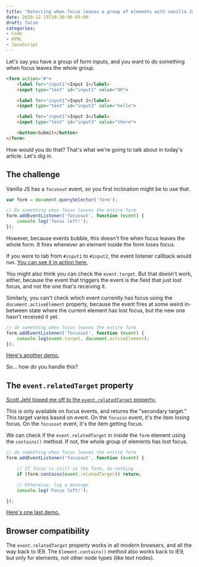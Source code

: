 ```yaml
---
title: "Detecting when focus leaves a group of elements with vanilla JS"
date: 2020-12-15T10:30:00-05:00
draft: false
categories:
- Code
- HTML
- JavaScript
---
```


Let's say you have a group of form inputs, and you want to do something when focus leaves the whole group.

```html
<form action="#">
	<label for="input1">Input 1</label>
	<input type="text" id="input1" value="Oh">

	<label for="input1">Input 2</label>
	<input type="text" id="input2" value="hello">

	<label for="input1">Input 3</label>
	<input type="text" id="input3" value="there">

	<button>Submit</button>
</form>
```

How would you do that? That's what we're going to talk about in today's article. Let's dig in.

## The challenge

Vanilla JS has a `focusout` event, so you first inclination might be to use that.

```js
var form = document.querySelector('form');

// Do something when focus leaves the entire form
form.addEventListener('focusout', function (event) {
	console.log('focus left!');
});
```

However, because events bubble, this doesn't fire when focus leaves the whole form. It fires whenever an element inside the form loses focus.

If you were to tab from `#input1` to `#input2`, the event listener callback would run. [You can see it in action here.](https://codepen.io/cferdinandi/pen/bGwqPad)

You might also think you can check the `event.target`. But that doesn't work, either, because the event that triggers the event is the field that just lost focus, and not the one that's receiving it.

Similarly, you can't check which event currently has focus using the `document.activeElement` property, because the event fires at some weird in-between state where the current element has lost focus, but the new one hasn't received it yet.

```js
// do something when focus leaves the entire form
form.addEventListener('focusout', function (event) {
	console.log(event.target, document.activeElement);
});
```

[Here's another demo.](https://codepen.io/cferdinandi/pen/JjRWQMZ)

So... how _do_ you handle this?

## The `event.relatedTarget` property

[Scott Jehl tipped me off to the `event.relatedTarget` property.](https://codepen.io/scottjehl/pen/dyXPQgV?editors=1010)

This is only available on focus events, and returns the "secondary target." This target varies based on event. On the `focusin` event, it's the item losing focus. On the `focusout` event, it's the item getting focus.

We can check if the `event.relatedTarget` in inside the `form` element using the `contains()` method. If not, the whole group of elements has lost focus.

```js
// do something when focus leaves the entire form
form.addEventListener('focusout', function (event) {

	// If focus is still in the form, do nothing
	if (form.contains(event.relatedTarget)) return;

	// Otherwise, log a message
	console.log('Focus left!');

});
```

[Here's one last demo.](https://codepen.io/cferdinandi/pen/OJRpeEP)

## Browser compatibility

The `event.relatedTarget` property works in all modern browsers, and all the way back to IE9. The `Element.contains()` method also works back to IE9, but only for elements, not other node types (like text nodes).